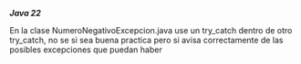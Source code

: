 ***Java 22***

En la clase NumeroNegativoExcepcion.java use un try_catch dentro de otro try_catch, no se si sea buena practica pero si avisa correctamente de las posibles excepciones que puedan haber
